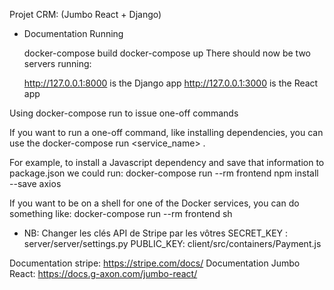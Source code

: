 Projet CRM: (Jumbo React + Django)

- Documentation
Running

    docker-compose build
    docker-compose up
    There should now be two servers running:

    http://127.0.0.1:8000 is the Django app
    http://127.0.0.1:3000 is the React app

Using docker-compose run to issue one-off commands

If you want to run a one-off command, like installing dependencies, you can use the docker-compose run <service_name> <cmd>.

For example, to install a Javascript dependency and save that information to package.json we could run: docker-compose run --rm frontend npm install --save axios

If you want to be on a shell for one of the Docker services, you can do something like: docker-compose run --rm frontend sh

 - NB: Changer les clés API de Stripe par les vôtres
 SECRET_KEY : server/server/settings.py
 PUBLIC_KEY: client/src/containers/Payment.js

 Documentation stripe: https://stripe.com/docs/
 Documentation Jumbo React: https://docs.g-axon.com/jumbo-react/
